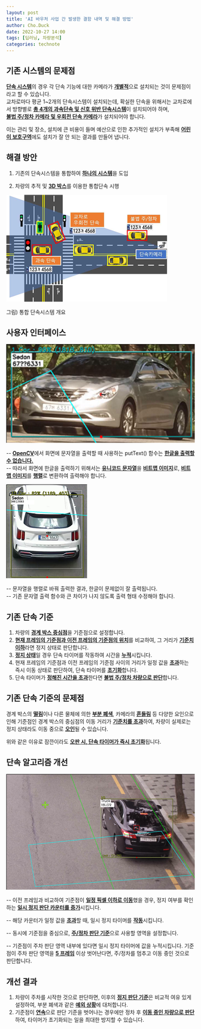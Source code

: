 ```yaml
---
layout: post
title: 'AI 바우처 사업 간 발생한 결함 내역 및 해결 방법'
author: Cho.Duck
date: 2022-10-27 14:00
tags: [딥러닝, 차량분석]
categories: technote
---
```

         
## 기존 시스템의 문제점

[**단속 시스템**]()의 경우 각 단속 기능에 대한 카메라가 [**개별적**]()으로 설치되는 것이 문제점이라고 할 수 있습니다. <br>교차로마다 평균 1~2개의 단속시스템이 설치되는데, 확실한 단속을 위해서는 교차로에서 방향별로 [**총 4개의 과속단속 및 신호 위반 단속시스템**]()이 설치되어야 하며, <br>[**불법 주/정차 카메라 및 우회전 단속 카메라**]()가 설치되어야 합니다.

이는 관리 및 장소, 설치에 큰 비용이 들며 예산으로 인한 추가적인 설치가 부족해 [**어린이 보호구역**]()에도 설치가 잘 안 되는 결과를 만들어 냅니다.

## 해결 방안

1. 기존의 단속시스템을 통합하여 [**하나의 시스템**]()을 도입

2. 차량의 추적 및 [**3D 박스**]()를 이용한 통합단속 시행

![voucher](/files/posts/Mkdoi/voucher1.png)

그림)  통합 단속시스템 개요

## 사용자 인터페이스

![voucher](/files/posts/Mkdoi/voucher2.png)

-- [**OpenCV**]()에서 화면에 문자열을 출력할 때 사용하는 putText() 함수는 [**한글을 출력할 수 없습니다.**]() <br>
-- 따라서 화면에 한글을 출력하기 위해서는 [**유니코드 문자열**]()을 [**비트맵 이미지**]()로, [**비트맵 이미지**]()를 [**행렬**]()로 변환하여 출력해야 합니다.

![voucher](/files/posts/Mkdoi/voucher3.png)

-- 문자열을 행렬로 바꿔 출력한 결과, 한글이 문제없이 잘 출력됩니다. <br>
-- 기존 문자열 출력 함수와 큰 차이가 나지 않도록 출력 형태 수정해야 합니다.
 

## 기존 단속 기준

1. 차량의 [**경계 박스 중심점**]()을 기준점으로 설정합니다.<br>
2. [**현재 프레임의 기준점과 이전 프레임의 기준점의 위치**]()를 비교하여, 그 거리가 [**기준치 이하**]()라면 정지 상태로 판단합니다.<br>
3. [**정지 상태**]()일 경우 단속 타이머를 작동하여 시간을 [**누적**]()시킵니다.<br>
4. 현재 프레임의 기준점과 이전 프레임의 기준점 사이의 거리가 일정 값을 [**초과**]()하는 즉시 이동 상태로 판단하여, 단속 타이머를 [**초기화**]()합니다.<br>
5. 단속 타이머가 [**정해진 시간을 초과**]()한다면 [**불법 주/정차 차량으로 판단**]()합니다.

## 기존 단속 기준의 문제점


경계 박스의 [**떨림**]()이나 다른 물체에 의한 [**부분 폐색**](), 카메라의 [**흔들림**]() 등 다양한 요인으로 인해 기준점인 경계 박스의 중심점의 이동 거리가 [**기준치를 초과**]()하여, 차량이 실제로는 정지 상태라도 이동 중으로 [**오인**]()될 수 있습니다.

위와 같은 이유로 잠깐이라도 [**오판 시, 단속 타이머가 즉시 초기화**]()됩니다.


## 단속 알고리즘 개선

![voucher](/files/posts/Mkdoi/voucher4.png)

-- 이전 프레임과 비교하여 기준점이 [**일정 픽셀 이하로 이동**]()했을 경우, 정지 여부를 확인하는 [**일시 정지 판단 카운터를 증가**]()시킵니다.<br>

-- 해당 카운터가 일정 값을 [**초과**]()할 때, 일시 정지 타이머를 [**작동**]()시킵니다.

-- 동시에 기준점을 중심으로, [**주/정차 판단 기준**]()으로 사용할 영역을 설정합니다.

-- 기준점이 주차 판단 영역 내부에 있다면 일시 정지 타이머에 값을 누적시킵니다. 기준점이 주차 판단 영역을 [**5 프레임**]() 이상 벗어난다면, 주/정차를 멈추고 이동 중인 것으로 판단합니다.

## 개선 결과

1. 차량이 주차를 시작한 것으로 판단하면, 이후의 [**정지 판단 기준**]()은 비교적 여유 있게 설정하여, 부분 폐색과 같은 [**예외 상황**]()에 대처합니다.<br>
2. 기준점이 [**연속**]()으로 판단 기준을 벗어나는 경우에만 정차 후 [**이동 중인 차량으로 판단**]()하여, 타이머가 초기화되는 일을 최대한 방지할 수 있습니다.
